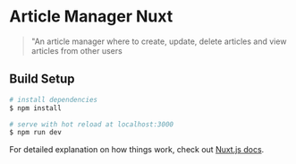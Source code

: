 # Article Manager Nuxt

> "An article manager where to create, update, delete articles and view articles from other users

## Build Setup

```bash
# install dependencies
$ npm install

# serve with hot reload at localhost:3000
$ npm run dev
```

For detailed explanation on how things work, check out [Nuxt.js docs](https://nuxtjs.org).
